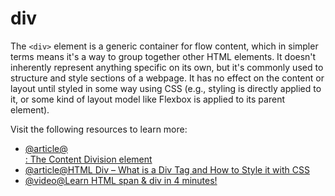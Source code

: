 # div

The `<div>` element is a generic container for flow content, which in simpler terms means it's a way to group together other HTML elements. It doesn't inherently represent anything specific on its own, but it's commonly used to structure and style sections of a webpage. It has no effect on the content or layout until styled in some way using CSS (e.g., styling is directly applied to it, or some kind of layout model like Flexbox is applied to its parent element).

Visit the following resources to learn more:

- [@article@<div>: The Content Division element](https://developer.mozilla.org/en-US/docs/Web/HTML/Reference/Elements/div)
- [@article@HTML Div – What is a Div Tag and How to Style it with CSS](https://www.freecodecamp.org/news/html-div-what-is-a-div-tag-and-how-to-style-it-with-css/)
- [@video@Learn HTML span & div in 4 minutes!](https://www.youtube.com/watch?v=WbnCll6vvw4)